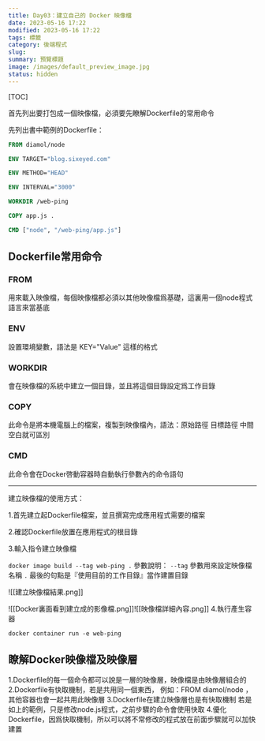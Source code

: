```yaml
---
title: Day03：建立自己的 Docker 映像檔
date: 2023-05-16 17:22
modified: 2023-05-16 17:22
tags: 標籤
category: 後端程式
slug:
summary: 預覽標題
image: /images/default_preview_image.jpg
status: hidden
---
```


[TOC]

首先列出要打包成一個映像檔，必須要先瞭解Dockerfile的常用命令

先列出書中範例的Dockerfile：

```dockerfile
FROM diamol/node

ENV TARGET="blog.sixeyed.com"

ENV METHOD="HEAD"

ENV INTERVAL="3000"

WORKDIR /web-ping

COPY app.js .

CMD ["node", "/web-ping/app.js"]

```


## Dockerfile常用命令

### FROM
用來載入映像檔，每個映像檔都必須以其他映像檔爲基礎，這裏用一個node程式語言來當基底

### ENV
設置環境變數，語法是 KEY="Value"  這樣的格式

### WORKDIR
會在映像檔的系統中建立一個目錄，並且將這個目錄設定爲工作目錄

### COPY
此命令是將本機電腦上的檔案，複製到映像檔內，語法：原始路徑 目標路徑
中間空白就可區別

### CMD
此命令會在Docker啓動容器時自動執行參數內的命令語句


---

建立映像檔的使用方式：

1.首先建立起Dockerfile檔案，並且撰寫完成應用程式需要的檔案

2.確認Dockerfile放置在應用程式的根目錄

3.輸入指令建立映像檔

`docker image build --tag web-ping .`
參數說明：
`--tag` 參數用來設定映像檔名稱
`.` 最後的句點是『使用目前的工作目錄』當作建置目錄


![[建立映像檔結果.png]]


![[Docker裏面看到建立成的影像檔.png]]![[映像檔詳細內容.png]]
4.執行產生容器

`docker container run -e web-ping`


## 瞭解Docker映像檔及映像層

1.Dockerfile的每一個命令都可以說是一層的映像層，映像檔是由映像層組合的
2.Dockerfile有快取機制，若是共用同一個東西，
	例如：FROM diamol/node ，其他容器也會一起共用此映像層
3.Dockerfile在建立映像層也是有快取機制
	若是如上的範例，只是修改node.js程式，之前步驟的命令會使用快取
4.優化Dockerfile，因爲快取機制，所以可以將不常修改的程式放在前面步驟就可以加快建置